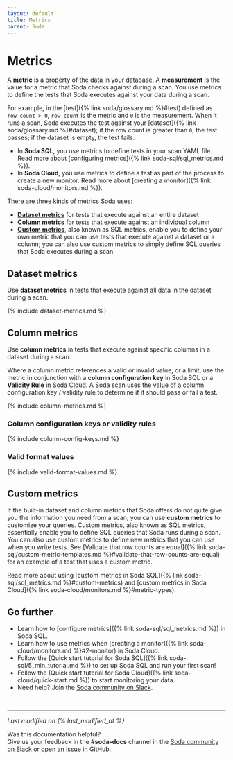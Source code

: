 ```yaml
---
layout: default
title: Metrics
parent: Soda
---
```


# Metrics

A **metric** is a property of the data in your database. A **measurement** is the value for a metric that Soda checks against during a scan. You use metrics to define the tests that Soda executes against your data during a scan. 

For example, in the [test]({% link soda/glossary.md %}#test) defined as `row_count > 0`, `row_count` is the metric and `0` is the measurement. When it runs a scan, Soda executes the test against your [dataset]({% link soda/glossary.md %}#dataset); if the row count is greater than `0`, the test passes; if the dataset is empty, the test fails.

* In **Soda SQL**, you use metrics to define tests in your scan YAML file. Read more about [configuring metrics]({% link soda-sql/sql_metrics.md %}). 
* In **Soda Cloud**, you use metrics to define a test as part of the process to create a new monitor. Read more about [creating a monitor]({% link soda-cloud/monitors.md %}).

There are three kinds of metrics Soda uses:

* **[Dataset metrics](#dataset-metrics)** for tests that execute against an entire dataset
* **[Column metrics](#column-metrics)** for tests that execute against an individual column
* **[Custom metrics](#custom-metrics)**, also known as SQL metrics, enable you to define your own metric that you can use tests that execute against a dataset or a column; you can also use custom metrics to simply define SQL queries that Soda executes during a scan

## Dataset metrics

Use **dataset metrics** in tests that execute against all data in the dataset during a scan. 

{% include dataset-metrics.md %}


## Column metrics

Use **column metrics** in tests that execute against specific columns in a dataset during a scan.

Where a column metric references a valid or invalid value, or a limit, use the metric in conjunction with a **column configuration key** in Soda SQL or a **Validity Rule** in Soda Cloud. A Soda scan uses the value of a column configuration key / validity rule to determine if it should pass or fail a test.

{% include column-metrics.md %}

### Column configuration keys or validity rules

{% include column-config-keys.md %}

### Valid format values

{% include valid-format-values.md %}

## Custom metrics

If the built-in dataset and column metrics that Soda offers do not quite give you the information you need from a scan, you can use **custom metrics** to customize your queries. Custom metrics, also known as SQL metrics, essentially enable you to define SQL queries that Soda runs during a scan. You can also use custom metrics to define new metrics that you can use when you write tests. See [Validate that row counts are equal]({% link soda-sql/custom-metric-templates.md %}#validate-that-row-counts-are-equal) for an example of a test that uses a custom metric.

Read more about using [custom metrics in Soda SQL]({% link soda-sql/sql_metrics.md %}#custom-metrics) and [custom metrics in Soda Cloud]({% link soda-cloud/monitors.md %}#metric-types).

## Go further

* Learn how to [configure metrics]({% link soda-sql/sql_metrics.md %}) in Soda SQL.
* Learn how to use metrics when [creating a monitor]({% link soda-cloud/monitors.md %}#2-monitor) in Soda Cloud.
* Follow the [Quick start tutorial for Soda SQL]({% link soda-sql/5_min_tutorial.md %}) to set up Soda SQL and run your first scan!
* Follow the [Quick start tutorial for Soda Cloud]({% link soda-cloud/quick-start.md %}) to start monitoring your data.
* Need help? Join the <a href="http://community.soda.io/slack" target="_blank"> Soda community on Slack</a>.
<br />

---
*Last modified on {% last_modified_at %}*

Was this documentation helpful? <br /> Give us your feedback in the **#soda-docs** channel in the <a href="http://community.soda.io/slack" target="_blank"> Soda community on Slack</a> or <a href="https://github.com/sodadata/docs/issues/new" target="_blank">open an issue</a> in GitHub.